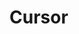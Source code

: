 <script setup>
import CdxDocsTokensTable from '../../src/components/tokens/TokensTable.vue';
import tokens from '@wikimedia/codex-design-tokens/theme-wikimedia-ui.json';
</script>

# Cursor

<cdx-docs-tokens-table
	:tokens="tokens.cursor"
	token-demo="CdxDocsTokenDemo"
	token-category="cursor"
	css-property="cursor"
/>
